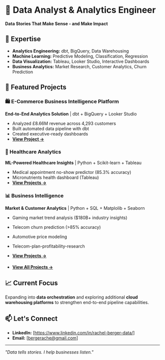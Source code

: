 # 👋 Data Analyst & Analytics Engineer

**Data Stories That Make Sense - and Make Impact**

## 🎯 Expertise
- **Analytics Engineering:** dbt, BigQuery, Data Warehousing
- **Machine Learning:** Predictive Modeling, Classification, Regression  
- **Data Visualization:** Tableau, Looker Studio, Interactive Dashboards
- **Business Analytics:** Market Research, Customer Analytics, Churn Prediction

## 🚀 Featured Projects

### 🛍️ E-Commerce Business Intelligence Platform
**End-to-End Analytics Solution** | dbt + BigQuery + Looker Studio
- Analyzed £8.66M revenue across 4,293 customers
- Built automated data pipeline with dbt
- Created executive-ready dashboards
- **[View Project →](https://github.com/bergerache/ecommerce-analytics)**

### 🏥 Healthcare Analytics 
**ML-Powered Healthcare Insights** | Python + Scikit-learn + Tableau
- Medical appointment no-show predictor (85.3% accuracy)
- Micronutrients health dashboard (Tableau)
- **[View Projects →](https://github.com/bergerache?tab=repositories&q=topic%3Ahealthcare-analytics)**

### 📊 Business Intelligence 
**Market & Customer Analytics** | Python + SQL + Matplolib + Seaborn
- Gaming market trend analysis ($180B+ industry insights)
- Telecom churn prediction (>85% accuracy)
- Automotive price modeling
- Telecom-plan-profitability-research 
- **[View Projects →](https://github.com/bergerache?tab=repositories&q=topic%3Abusiness-intelligence)**

- #### [View All Projects →](https://github.com/bergerache?tab=repositories)

## 📈 Current Focus
Expanding into **data orchestration** and exploring additional 
**cloud warehousing platforms** to strengthen end-to-end pipeline capabilities.

## 📫 Let's Connect
- **LinkedIn:** [https://www.linkedin.com/in/rachel-berger-data/]
- **Email:** [bergerache@gmail.com]

---
*"Data tells stories. I help businesses listen."*